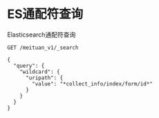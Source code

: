 # ES通配符查询

Elasticsearch通配符查询

```text
GET /meituan_v1/_search

{
  "query": {
    "wildcard": {
      "uripath": {
        "value": "*collect_info/index/form/id*"
      }
    }
  }
}
```
